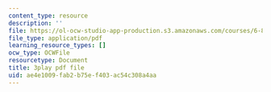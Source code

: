 ```yaml
---
content_type: resource
description: ''
file: https://ol-ocw-studio-app-production.s3.amazonaws.com/courses/6-832-underactuated-robotics-spring-2009/ae4e1009fab2b75ef403ac54c308a4aa_ufM3HLTZ47k.pdf
file_type: application/pdf
learning_resource_types: []
ocw_type: OCWFile
resourcetype: Document
title: 3play pdf file
uid: ae4e1009-fab2-b75e-f403-ac54c308a4aa
---
```

